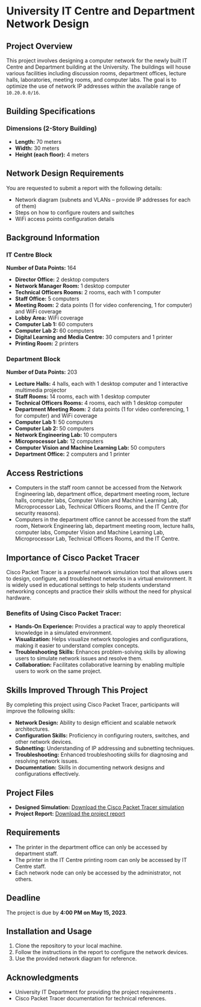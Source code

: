 # University IT Centre and Department Network Design

## Project Overview

This project involves designing a computer network for the newly built IT Centre and Department building at the University. The buildings will house various facilities including discussion rooms, department offices, lecture halls, laboratories, meeting rooms, and computer labs. The goal is to optimize the use of network IP addresses within the available range of `10.20.0.0/16`.

## Building Specifications

### Dimensions (2-Story Building)
- **Length:** 70 meters
- **Width:** 30 meters
- **Height (each floor):** 4 meters

## Network Design Requirements

You are requested to submit a report with the following details:
- Network diagram (subnets and VLANs – provide IP addresses for each of them)
- Steps on how to configure routers and switches
- WiFi access points configuration details

## Background Information

### IT Centre Block
**Number of Data Points:** 164
- **Director Office:** 2 desktop computers
- **Network Manager Room:** 1 desktop computer
- **Technical Officers Rooms:** 2 rooms, each with 1 computer
- **Staff Office:** 5 computers
- **Meeting Room:** 2 data points (1 for video conferencing, 1 for computer) and WiFi coverage
- **Lobby Area:** WiFi coverage
- **Computer Lab 1:** 60 computers
- **Computer Lab 2:** 60 computers
- **Digital Learning and Media Centre:** 30 computers and 1 printer
- **Printing Room:** 2 printers

### Department Block
**Number of Data Points:** 203
- **Lecture Halls:** 4 halls, each with 1 desktop computer and 1 interactive multimedia projector
- **Staff Rooms:** 14 rooms, each with 1 desktop computer
- **Technical Officers Rooms:** 4 rooms, each with 1 desktop computer
- **Department Meeting Room:** 2 data points (1 for video conferencing, 1 for computer) and WiFi coverage
- **Computer Lab 1:** 50 computers
- **Computer Lab 2:** 50 computers
- **Network Engineering Lab:** 10 computers
- **Microprocessor Lab:** 12 computers
- **Computer Vision and Machine Learning Lab:** 50 computers
- **Department Office:** 2 computers and 1 printer

## Access Restrictions

- Computers in the staff room cannot be accessed from the Network Engineering lab, department office, department meeting room, lecture halls, computer labs, Computer Vision and Machine Learning Lab, Microprocessor Lab, Technical Officers Rooms, and the IT Centre (for security reasons).
- Computers in the department office cannot be accessed from the staff room, Network Engineering lab, department meeting room, lecture halls, computer labs, Computer Vision and Machine Learning Lab, Microprocessor Lab, Technical Officers Rooms, and the IT Centre.

## Importance of Cisco Packet Tracer

Cisco Packet Tracer is a powerful network simulation tool that allows users to design, configure, and troubleshoot networks in a virtual environment. It is widely used in educational settings to help students understand networking concepts and practice their skills without the need for physical hardware. 

### Benefits of Using Cisco Packet Tracer:
- **Hands-On Experience:** Provides a practical way to apply theoretical knowledge in a simulated environment.
- **Visualization:** Helps visualize network topologies and configurations, making it easier to understand complex concepts.
- **Troubleshooting Skills:** Enhances problem-solving skills by allowing users to simulate network issues and resolve them.
- **Collaboration:** Facilitates collaborative learning by enabling multiple users to work on the same project.

## Skills Improved Through This Project
By completing this project using Cisco Packet Tracer, participants will improve the following skills:
- **Network Design:** Ability to design efficient and scalable network architectures.
- **Configuration Skills:** Proficiency in configuring routers, switches, and other network devices.
- **Subnetting:** Understanding of IP addressing and subnetting techniques.
- **Troubleshooting:** Enhanced troubleshooting skills for diagnosing and resolving network issues.
- **Documentation:** Skills in documenting network designs and configurations effectively.

## Project Files
- **Designed Simulation:** [Download the Cisco Packet Tracer simulation](https://github.com/HemakanthNatkunaraja/Computer_Network_configuration/blob/main/2020e050_data%20network.pkt)
- **Project Report:** [Download the project report](https://github.com/HemakanthNatkunaraja/Computer_Network_configuration/blob/main/Network_designing_forIT_department.pdf)

## Requirements
- The printer in the department office can only be accessed by department staff.
- The printer in the IT Centre printing room can only be accessed by IT Centre staff.
- Each network node can only be accessed by the administrator, not others.

## Deadline
The project is due by **4:00 PM on May 15, 2023**.

## Installation and Usage
1. Clone the repository to your local machine.
2. Follow the instructions in the report to configure the network devices.
3. Use the provided network diagram for reference.



## Acknowledgments
- University IT Department for providing the project requirements .
- Cisco Packet Tracer documentation for technical references.
